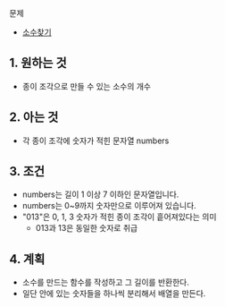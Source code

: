 문제
- [소수찾기](https://programmers.co.kr/learn/courses/30/lessons/42839)

## 1. 원하는 것
- 종이 조각으로 만들 수 있는 소수의 개수
## 2. 아는 것
- 각 종이 조각에 숫자가 적힌 문자열 numbers
## 3. 조건
- numbers는 길이 1 이상 7 이하인 문자열입니다.
- numbers는 0~9까지 숫자만으로 이루어져 있습니다.
- "013"은 0, 1, 3 숫자가 적힌 종이 조각이 흩어져있다는 의미
    - 013과 13은 동일한 숫자로 취급
## 4. 계획
- 소수를 만드는 함수를 작성하고 그 길이를 반환한다.
- 일단 안에 있는 숫자들을 하나씩 분리해서 배열을 만든다.
